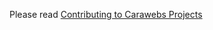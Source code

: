 Please read [Contributing to Carawebs Projects](https://github.com/roots/guidelines/blob/master/CONTRIBUTING.md)
